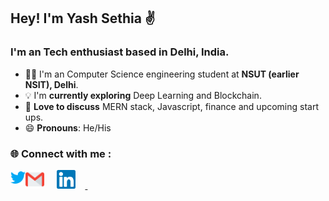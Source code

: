 ## Hey! I'm Yash Sethia ✌️
### I'm an Tech enthusiast based in Delhi, India.
- 👨‍🎓 I'm an Computer Science engineering student at **NSUT (earlier NSIT), Delhi**.
- 💡 I'm **currently exploring** Deep Learning and Blockchain.
- 💬 **Love to discuss** MERN stack, Javascript, finance and upcoming start ups. 
- 😄 **Pronouns**: He/His
### 🌐 Connect with me : 
 <a href="mailto:iamyashsethia@gmail.com"><img src="https://github.com/deut-erium/deut-erium/blob/master/assets/gmail.svg" width="30px" alt="mail"></a> &nbsp; &nbsp;
  <a href="https://www.linkedin.com/in/yash-sethia/" target="_blank"><img src="https://github.com/deut-erium/deut-erium/blob/master/assets/linkedin.svg" width="30px" alt="LinkedIn"></a> &nbsp; &nbsp;<a href="https://twitter.com/YashSethia">
  <img align="left" width="24px" src="https://github.com/deut-erium/deut-erium/blob/master/assets/twitter.svg"  />
</a>&nbsp; &nbsp;

